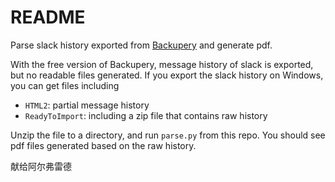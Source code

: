 # README

Parse slack history exported from [Backupery](https://www.backupery.com/) and generate pdf.

With the free version of Backupery, message history of slack is exported, but no readable files generated. If you export the slack history on Windows, you can get files including

- `HTML2`: partial message history
- `ReadyToImport`: including a zip file that contains raw history
    
Unzip the file to a directory, and run `parse.py` from this repo. You should see pdf files generated based on the raw history.

献给阿尔弗雷德

